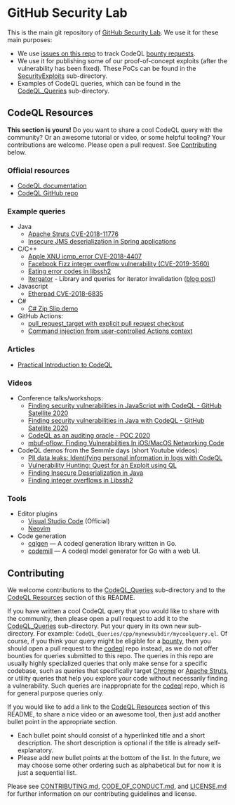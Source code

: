 # GitHub Security Lab

This is the main git repository of [GitHub Security Lab](https://securitylab.github.com/).
We use it for these main purposes:

* We use [issues on this repo](https://github.com/github/securitylab/issues?q=is%3Aissue+is%3Aopen+label%3A%22All+For+One%22) to track CodeQL [bounty requests](https://securitylab.github.com/bounties).
* We use it for publishing some of our proof-of-concept exploits (after the vulnerability has been fixed). These PoCs can be found in the [SecurityExploits](SecurityExploits) sub-directory.
* Examples of CodeQL queries, which can be found in the [CodeQL_Queries](CodeQL_Queries) sub-directory.

## CodeQL Resources

**This section is yours!** Do you want to share a cool CodeQL query with the community? Or an awesome tutorial or video, or some helpful tooling? Your contributions are welcome. Please open a pull request. See [Contributing](#Contributing) below.

### Official resources

* [CodeQL documentation](https://codeql.github.com/docs/)
* [CodeQL GitHub repo](https://github.com/github/codeql)

### Example queries

* Java
  * [Apache Struts CVE-2018-11776](CodeQL_Queries/java/Apache_Struts_CVE-2018-11776)
  * [Insecure JMS deserialization in Spring applications](https://github.com/silentsignal/jms-codeql/)
* C/C++
  * [Apple XNU icmp_error CVE-2018-4407](CodeQL_Queries/cpp/XNU_icmp_error_CVE-2018-4407)
  * [Facebook Fizz integer overflow vulnerability (CVE-2019-3560)](CodeQL_Queries/cpp/Facebook_Fizz_CVE-2019-3560)
  * [Eating error codes in libssh2](CodeQL_Queries/cpp/libssh2_eating_error_codes)
  * [Itergator](https://github.com/trailofbits/itergator) - Library and queries for iterator invalidation ([blog post](https://blog.trailofbits.com/2020/10/09/detecting-iterator-invalidation-with-codeql/))
* Javascript
  * [Etherpad CVE-2018-6835](CodeQL_Queries/javascript/Etherpad_CVE-2018-6835)
* C#
  * [C# Zip Slip demo](CodeQL_Queries/csharp/ZipSlip)
* GitHub Actions:
  * [pull_request_target with explicit pull request checkout](https://github.com/github/codeql/blob/main/javascript/ql/src/experimental/Security/CWE-094/UntrustedCheckout.ql)
  * [Command injection from user-controlled Actions context](https://github.com/github/codeql/blob/main/javascript/ql/src/experimental/Security/CWE-094/ExpressionInjection.ql)

### Articles

* [Practical Introduction to CodeQL](https://jorgectf.gitlab.io/blog/post/practical-codeql-introduction/)

### Videos

* Conference talks/workshops:
  * [Finding security vulnerabilities in JavaScript with CodeQL - GitHub Satellite 2020](https://www.youtube.com/watch?v=pYzfGaLTqC0)
  * [Finding security vulnerabilities in Java with CodeQL - GitHub Satellite 2020](https://www.youtube.com/watch?v=nvCd0Ee4FgE)
  * [CodeQL as an auditing oracle - POC 2020](https://www.youtube.com/watch?v=XmAEgl8bVhg)
  * [mbuf-oflow: Finding Vulnerabilities In iOS/MacOS Networking Code](https://www.youtube.com/watch?v=0EHP2gzwVAY)
* CodeQL demos from the Semmle days (short Youtube videos):
  * [PII data leaks: Identifying personal information in logs with CodeQL](https://www.youtube.com/watch?v=hHaOxbyqy44)
  * [Vulnerability Hunting: Quest for an Exploit using QL](https://www.youtube.com/watch?v=irrYp3wdtsw)
  * [Finding Insecure Deserialization in Java](https://www.youtube.com/watch?v=XsUcSd75K00)
  * [Finding integer overflows in Libssh2](https://www.youtube.com/watch?v=czXicfULOfk)

### Tools

* Editor plugins
  * [Visual Studio Code](https://marketplace.visualstudio.com/items?itemName=GitHub.vscode-codeql) (Official)
  * [Neovim](https://github.com/pwntester/codeql.nvim)
* Code generation
  * [cqlgen](https://github.com/gagliardetto/cqlgen) — A codeql generation library written in Go.
  * [codemill](https://github.com/gagliardetto/codemill) — A codeql model generator for Go with a web UI. 

## Contributing

We welcome contributions to the [CodeQL_Queries](CodeQL_Queries) sub-directory and to the [CodeQL Resources](#codeql-resources) section of this README.

If you have written a cool CodeQL query that you would like to share with the community, then please open a pull request to add it to the [CodeQL_Queries](CodeQL_Queries) sub-directory. Put your query in its own new sub-directory. For example: `CodeQL_Queries/cpp/mynewsubdir/mycoolquery.ql`. Of course, if you think your query might be eligible for a [bounty](https://securitylab.github.com/bounties), then you should open a pull request to the [codeql](https://github.com/github/codeql) repo instead, as we do not offer bounties for queries submitted to this repo. The queries in this repo are usually highly specialized queries that only make sense for a specific codebase, such as queries that specifically target [Chrome](CodeQL_Queries/cpp/Chrome) or [Apache Struts](CodeQL_Queries/java/Apache_Struts_CVE-2018-11776), or utility queries that help you explore your code without necessarily finding a vulnerability. Such queries are inappropriate for the [codeql](https://github.com/github/codeql) repo, which is for general purpose queries only.

If you would like to add a link to the [CodeQL Resources](#codeql-resources) section of this README, to share a nice video or an awesome tool, then just add another bullet point in the appropriate section.
* Each bullet point should consist of a hyperlinked title and a short description. The short description is optional if the title is already self-explanatory.
* Please add new bullet points at the bottom of the list. In the future, we may choose some other ordering such as alphabetical but for now it is just a sequential list.

Please see [CONTRIBUTING.md](CONTRIBUTING.md), [CODE_OF_CONDUCT.md](CODE_OF_CONDUCT.md), and [LICENSE.md](LICENSE.md) for further information on our contributing guidelines and license.
